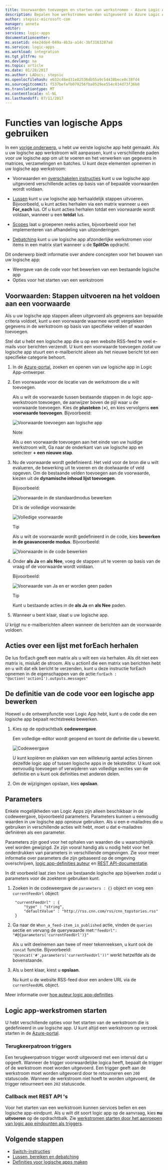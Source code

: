 ```yaml
---
title: Voorwaarden toevoegen en starten van werkstromen - Azure Logic Apps | Microsoft Docs
description: Bepalen hoe werkstromen worden uitgevoerd in Azure Logic Apps door voorwaardelijke logica, triggers, acties en parameters toe te voegen.
author: stepsic-microsoft-com
manager: anneta
editor: 
services: logic-apps
documentationcenter: 
ms.assetid: e4e24de4-049a-4b3a-a14c-3bf3163287a8
ms.service: logic-apps
ms.workload: integration
ms.tgt_pltfrm: na
ms.devlang: na
ms.topic: article
ms.date: 01/28/2017
ms.author: LADocs; stepsic
ms.openlocfilehash: e632c48ed31e82536db55a9c54438bece0c38fd4
ms.sourcegitcommit: f537befafb079256fba0529ee554c034d73f36b0
ms.translationtype: MT
ms.contentlocale: nl-NL
ms.lasthandoff: 07/11/2017
---
```

# <a name="use-logic-apps-features"></a>Functies van logische Apps gebruiken

In een [vorige onderwerp](../logic-apps/logic-apps-create-a-logic-app.md), u hebt uw eerste logische app hebt gemaakt. Als u uw logische app werkstroom wilt aanpassen, kunt u verschillende paden voor uw logische app om uit te voeren en het verwerken van gegevens in matrices, verzamelingen en batches. U kunt deze elementen opnemen in uw logische app werkstroom:

* Voorwaarden en [overschakelen instructies](../logic-apps/logic-apps-switch-case.md) kunt u uw logische app uitgevoerd verschillende acties op basis van of bepaalde voorwaarden wordt voldaan.

* [Lussen](../logic-apps/logic-apps-loops-and-scopes.md) kunt u uw logische app herhaaldelijk stappen uitvoeren. Bijvoorbeeld, u kunt acties herhalen via een matrix wanneer u een **For_each** lus. Of u kunt acties herhalen totdat een voorwaarde wordt voldaan, wanneer u een **totdat** lus.

* [Scopes](../logic-apps/logic-apps-loops-and-scopes.md) laat u groeperen reeks acties, bijvoorbeeld voor het implementeren van afhandeling van uitzonderingen.

* [Debatching](../logic-apps/logic-apps-loops-and-scopes.md) kunt u uw logische app afzonderlijke werkstromen voor items in een matrix start wanneer u de **SplitOn** opdracht.

Dit onderwerp biedt informatie over andere concepten voor het bouwen van uw logische app:

* Weergave van de code voor het bewerken van een bestaande logische app
* Opties voor het starten van een werkstroom

## <a name="conditions-run-steps-only-after-meeting-a-condition"></a>Voorwaarden: Stappen uitvoeren na het voldoen aan een voorwaarde

Als u uw logische app stappen alleen uitgevoerd als gegevens aan bepaalde criteria voldoet, kunt u een voorwaarde waarmee wordt vergeleken gegevens in de werkstroom op basis van specifieke velden of waarden toevoegen.

Stel dat u hebt een logische app die u op een website RSS-feed te veel e-mails voor berichten verzendt. U kunt een voorwaarde toevoegen zodat uw logische app stuurt een e-mailbericht alleen als het nieuwe bericht tot een specifieke categorie behoort.

1. In de [Azure-portal](https://portal.azure.com), zoeken en openen van uw logische app in Logic App-ontwerper.

2. Een voorwaarde voor de locatie van de werkstroom die u wilt toevoegen. 

   Als u wilt de voorwaarde tussen bestaande stappen in de logic app-werkstroom toevoegen, de aanwijzer boven de pijl waar u de voorwaarde toevoegen. 
   Kies de **plusteken** (**+**), en kies vervolgens **een voorwaarde toevoegen**. Bijvoorbeeld:

   ![Voorwaarde toevoegen aan logische app](./media/logic-apps-use-logic-app-features/add-condition.png)

   > [!NOTE]
   > Als u een voorwaarde toevoegen aan het einde van uw huidige werkstroom wilt, Ga naar de onderkant van uw logische app en selecteer **+ een nieuwe stap**.

3. Nu de voorwaarde wordt gedefinieerd. Het veld voor de bron die u wilt evalueren, de bewerking uit te voeren en de doelwaarde of veld opgeven. Om de bestaande velden toevoegen aan de voorwaarde, kiezen uit de **dynamische inhoud lijst toevoegen**.

   Bijvoorbeeld:

   ![Voorwaarde in de standaardmodus bewerken](./media/logic-apps-use-logic-app-features/edit-condition-basic-mode.png)

   Dit is de volledige voorwaarde:

   ![Volledige voorwaarde](./media/logic-apps-use-logic-app-features/edit-condition-basic-mode-2.png)

   > [!TIP]
   > Als u wilt de voorwaarde wordt gedefinieerd in de code, kies **bewerken in de geavanceerde modus**. Bijvoorbeeld:
   > 
   > ![Voorwaarde in de code bewerken](./media/logic-apps-use-logic-app-features/edit-condition-advanced-mode.png)

4. Onder **als Ja** en **als Nee**, voeg de stappen uit te voeren op basis van de vraag of de voorwaarde wordt voldaan.

   Bijvoorbeeld:

   ![Voorwaarde van Ja en er worden geen paden](./media/logic-apps-use-logic-app-features/condition-yes-no-path.png)

   > [!TIP]
   > Kunt u bestaande acties in de **als Ja** en **als Nee** paden.

5. Wanneer u bent klaar, slaat u uw logische app.

U krijgt nu e-mailberichten alleen wanneer de berichten aan de voorwaarde voldoen.

## <a name="repeat-actions-over-a-list-with-foreach"></a>Acties over een lijst met forEach herhalen

De lus forEach geeft een matrix als u wilt een via herhalen. Als dit niet een matrix is, mislukt de stroom. Als u action1 die een matrix van berichten hebt en u wilt dat elk bericht te verzenden, kunt u deze instructie forEach opnemen in de eigenschappen van de actie:`forEach : "@action('action1').outputs.messages"`

## <a name="edit-the-code-definition-for-a-logic-app"></a>De definitie van de code voor een logische app bewerken

Hoewel u de ontwerpfunctie voor Logic App hebt, kunt u de code die een logische app bepaalt rechtstreeks bewerken.

1. Kies op de opdrachtbalk **codeweergave**.

    Een volledige-editor wordt geopend en toont de definitie die u bewerkt.

    ![Codeweergave](media/logic-apps-use-logic-app-features/codeview.png)

    U kunt kopiëren en plakken van een willekeurig aantal acties binnen dezelfde logic app of tussen logische apps in de teksteditor. 
    U kunt ook eenvoudig toevoegen of verwijderen van volledige secties van de definitie en u kunt ook definities met anderen delen.

2. Om de wijzigingen opslaan, kies **opslaan**.

## <a name="parameters"></a>Parameters

Enkele mogelijkheden van Logic Apps zijn alleen beschikbaar in de codeweergave, bijvoorbeeld parameters. Parameters kunnen u eenvoudig waarden in uw logische app opnieuw gebruiken. Als u een e-mailadres die u gebruiken in verschillende acties wilt hebt, moet u dat e-mailadres definiëren als een parameter.

Parameters zijn goed voor het ophalen van waarden die u waarschijnlijk veel worden gewijzigd. Ze zijn vooral handig als u nodig hebt voor het onderdrukken van parameters in verschillende omgevingen. Zie voor meer informatie over parameters die zijn gebaseerd op de omgeving overschrijven, [logic app-definities auteur](../logic-apps/logic-apps-author-definitions.md) en [REST API-documentatie](https://docs.microsoft.com/rest/api/logic).

In dit voorbeeld laat zien hoe uw bestaande logische app bijwerken zodat u parameters voor de zoekterm gebruiken kunt.

1. Zoeken in de codeweergave de `parameters : {}` object en voeg een `currentFeedUrl` object:

        "currentFeedUrl" : {
            "type" : "string",
            "defaultValue" : "http://rss.cnn.com/rss/cnn_topstories.rss"
        }

2. Ga naar de `When_a_feed-item_is_published` actie, vinden de `queries` sectie en vervang de querywaarde met:`"feedUrl": "#@{parameters('currentFeedUrl')}"` 

    Als u wilt deelnemen aan twee of meer tekenreeksen, u kunt ook de `concat` functie. 
    Bijvoorbeeld: `"@concat('#',parameters('currentFeedUrl'))"` werkt hetzelfde als de bovenstaande.

3.  Als u bent klaar, kiest u **opslaan**. 

    Nu kunt u de website RSS-feed door een andere URL via de `currentFeedURL` object.

Meer informatie over [hoe auteur logic app-definities](../logic-apps/logic-apps-author-definitions.md).

## <a name="start-logic-app-workflows"></a>Logic app-werkstromen starten

U hebt verschillende opties voor het starten van de werkstroom die is gedefinieerd in uw logische app. U kunt altijd een werkstroom op verzoek starten in de [Azure-portal].

### <a name="recurrence-triggers"></a>Terugkeerpatroon triggers

Een terugkeerpatroon trigger wordt uitgevoerd met een interval dat u opgeeft. Wanneer de trigger voorwaardelijke logica heeft, bepaalt de trigger of de werkstroom moet worden uitgevoerd. Een trigger geeft aan de werkstroom moet worden uitgevoerd door te retourneren een `200` statuscode. Wanneer de werkstroom niet hoeft te worden uitgevoerd, de trigger retourneert een `202` statuscode.

### <a name="callback-using-rest-apis"></a>Callback met REST API 's

Voor het starten van een werkstroom kunnen services bellen en een logische app-eindpunt. Als u wilt dit soort logic app op de aanvraag, kies **nu uitvoeren** op de opdrachtbalk. Zie [werkstromen starten door het aanroepen van logic app eindpunten als triggers](../logic-apps/logic-apps-http-endpoint.md). 

<!-- Shared links -->
[Azure-portal]: https://portal.azure.com

## <a name="next-steps"></a>Volgende stappen

* [Switch-instructies](../logic-apps/logic-apps-switch-case.md) 
* [Lussen, bereiken en debatching](../logic-apps/logic-apps-loops-and-scopes.md)
* [Definities voor logische apps maken](../logic-apps/logic-apps-author-definitions.md)